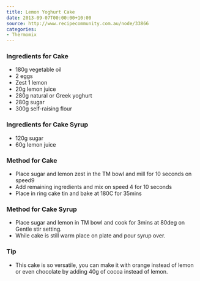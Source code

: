 ```yaml
---
title: Lemon Yoghurt Cake
date: 2013-09-07T00:00:00+10:00
source: http://www.recipecommunity.com.au/node/33866
categories:
- Thermomix
---
```










### Ingredients for Cake

* 180g vegetable oil
* 2 eggs
* Zest 1 lemon
* 20g lemon juice
* 280g natural or Greek yoghurt
* 280g sugar
* 300g self-raising flour

### Ingredients for Cake Syrup

* 120g sugar
* 60g lemon juice

### Method for Cake

* Place sugar and lemon zest in the TM bowl and mill for 10 seconds on speed9
* Add remaining ingredients and mix on speed 4 for 10 seconds
* Place in ring cake tin and bake at 180C for 35mins

### Method for Cake Syrup

* Place sugar and lemon in TM bowl and cook for 3mins at 80deg on Gentle stir setting.
* While cake is still warm place on plate and pour syrup over.

### Tip

* This cake is so versatile, you can make it with orange instead of lemon or even chocolate by adding 40g of cocoa instead of lemon.
